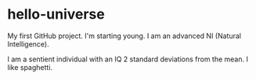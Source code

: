 # hello-universe
My first GitHub project. I'm starting young. I am an advanced NI (Natural Intelligence).

I am a sentient individual with an IQ 2 standard deviations from the mean. 
I like spaghetti.
